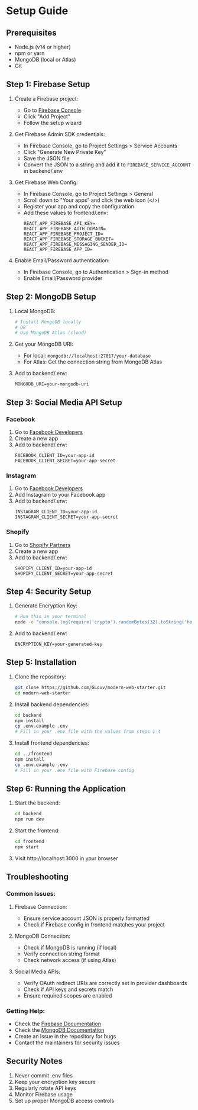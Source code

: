 # Setup Guide

## Prerequisites
- Node.js (v14 or higher)
- npm or yarn
- MongoDB (local or Atlas)
- Git

## Step 1: Firebase Setup

1. Create a Firebase project:
   - Go to [Firebase Console](https://console.firebase.google.com/)
   - Click "Add Project"
   - Follow the setup wizard

2. Get Firebase Admin SDK credentials:
   - In Firebase Console, go to Project Settings > Service Accounts
   - Click "Generate New Private Key"
   - Save the JSON file
   - Convert the JSON to a string and add it to `FIREBASE_SERVICE_ACCOUNT` in backend/.env

3. Get Firebase Web Config:
   - In Firebase Console, go to Project Settings > General
   - Scroll down to "Your apps" and click the web icon (</>)
   - Register your app and copy the configuration
   - Add these values to frontend/.env:
     ```
     REACT_APP_FIREBASE_API_KEY=
     REACT_APP_FIREBASE_AUTH_DOMAIN=
     REACT_APP_FIREBASE_PROJECT_ID=
     REACT_APP_FIREBASE_STORAGE_BUCKET=
     REACT_APP_FIREBASE_MESSAGING_SENDER_ID=
     REACT_APP_FIREBASE_APP_ID=
     ```

4. Enable Email/Password authentication:
   - In Firebase Console, go to Authentication > Sign-in method
   - Enable Email/Password provider

## Step 2: MongoDB Setup

1. Local MongoDB:
   ```bash
   # Install MongoDB locally
   # OR
   # Use MongoDB Atlas (cloud)
   ```

2. Get your MongoDB URI:
   - For local: `mongodb://localhost:27017/your-database`
   - For Atlas: Get the connection string from MongoDB Atlas

3. Add to backend/.env:
   ```
   MONGODB_URI=your-mongodb-uri
   ```

## Step 3: Social Media API Setup

### Facebook
1. Go to [Facebook Developers](https://developers.facebook.com/)
2. Create a new app
3. Add to backend/.env:
   ```
   FACEBOOK_CLIENT_ID=your-app-id
   FACEBOOK_CLIENT_SECRET=your-app-secret
   ```

### Instagram
1. Go to [Facebook Developers](https://developers.facebook.com/)
2. Add Instagram to your Facebook app
3. Add to backend/.env:
   ```
   INSTAGRAM_CLIENT_ID=your-app-id
   INSTAGRAM_CLIENT_SECRET=your-app-secret
   ```

### Shopify
1. Go to [Shopify Partners](https://partners.shopify.com/)
2. Create a new app
3. Add to backend/.env:
   ```
   SHOPIFY_CLIENT_ID=your-app-id
   SHOPIFY_CLIENT_SECRET=your-app-secret
   ```

## Step 4: Security Setup

1. Generate Encryption Key:
   ```bash
   # Run this in your terminal
   node -e "console.log(require('crypto').randomBytes(32).toString('hex'))"
   ```

2. Add to backend/.env:
   ```
   ENCRYPTION_KEY=your-generated-key
   ```

## Step 5: Installation

1. Clone the repository:
   ```bash
   git clone https://github.com/GLouv/modern-web-starter.git
   cd modern-web-starter
   ```

2. Install backend dependencies:
   ```bash
   cd backend
   npm install
   cp .env.example .env
   # Fill in your .env file with the values from steps 1-4
   ```

3. Install frontend dependencies:
   ```bash
   cd ../frontend
   npm install
   cp .env.example .env
   # Fill in your .env file with Firebase config
   ```

## Step 6: Running the Application

1. Start the backend:
   ```bash
   cd backend
   npm run dev
   ```

2. Start the frontend:
   ```bash
   cd frontend
   npm start
   ```

3. Visit http://localhost:3000 in your browser

## Troubleshooting

### Common Issues:

1. Firebase Connection:
   - Ensure service account JSON is properly formatted
   - Check if Firebase config in frontend matches your project

2. MongoDB Connection:
   - Check if MongoDB is running (if local)
   - Verify connection string format
   - Check network access (if using Atlas)

3. Social Media APIs:
   - Verify OAuth redirect URIs are correctly set in provider dashboards
   - Check if API keys and secrets match
   - Ensure required scopes are enabled

### Getting Help:
- Check the [Firebase Documentation](https://firebase.google.com/docs)
- Check the [MongoDB Documentation](https://docs.mongodb.com)
- Create an issue in the repository for bugs
- Contact the maintainers for security issues

## Security Notes

1. Never commit .env files
2. Keep your encryption key secure
3. Regularly rotate API keys
4. Monitor Firebase usage
5. Set up proper MongoDB access controls